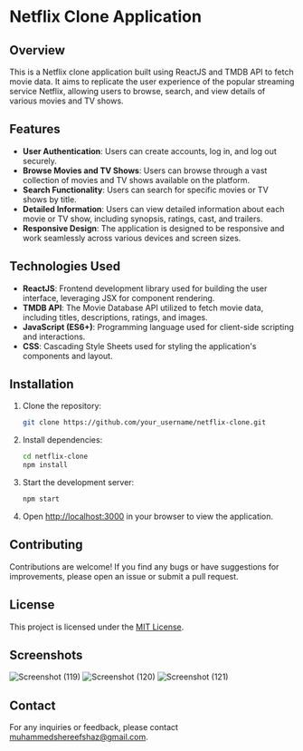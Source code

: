 

# Netflix Clone Application

## Overview

This is a Netflix clone application built using ReactJS and TMDB API to fetch movie data. It aims to replicate the user experience of the popular streaming service Netflix, allowing users to browse, search, and view details of various movies and TV shows.

## Features

- **User Authentication**: Users can create accounts, log in, and log out securely.
- **Browse Movies and TV Shows**: Users can browse through a vast collection of movies and TV shows available on the platform.
- **Search Functionality**: Users can search for specific movies or TV shows by title.
- **Detailed Information**: Users can view detailed information about each movie or TV show, including synopsis, ratings, cast, and trailers.
- **Responsive Design**: The application is designed to be responsive and work seamlessly across various devices and screen sizes.


## Technologies Used

- **ReactJS**: Frontend development library used for building the user interface, leveraging JSX for component rendering.
- **TMDB API**: The Movie Database API utilized to fetch movie data, including titles, descriptions, ratings, and images.
- **JavaScript (ES6+)**: Programming language used for client-side scripting and interactions.
- **CSS**: Cascading Style Sheets used for styling the application's components and layout.


## Installation

1. Clone the repository:

   ```bash
   git clone https://github.com/your_username/netflix-clone.git
   ```

2. Install dependencies:

   ```bash
   cd netflix-clone
   npm install
   ```


3. Start the development server:

   ```bash
   npm start
   ```

4. Open [http://localhost:3000](http://localhost:3000) in your browser to view the application.

## Contributing

Contributions are welcome! If you find any bugs or have suggestions for improvements, please open an issue or submit a pull request.

## License

This project is licensed under the [MIT License](LICENSE).

## Screenshots

![Screenshot (119)](https://github.com/muhammedshereefn/Netflix-Clone---React/assets/126606666/fe1834f0-791d-4c2b-9559-bf32e2303165)
![Screenshot (120)](https://github.com/muhammedshereefn/Netflix-Clone---React/assets/126606666/f0f0170c-a123-4886-ac2f-4755f168b90d)
![Screenshot (121)](https://github.com/muhammedshereefn/Netflix-Clone---React/assets/126606666/72a4f03d-04fe-49bc-ac9a-ff0c0cd2f800)



## Contact

For any inquiries or feedback, please contact [muhammedshereefshaz@gmail.com](mailto:muhammedshereefshaz).

